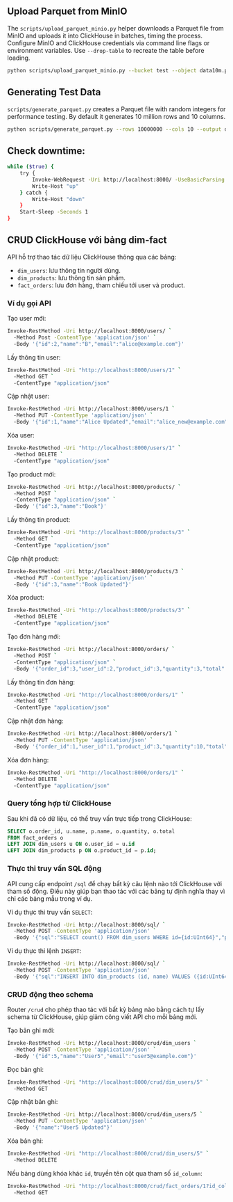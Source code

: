 ## Upload Parquet from MinIO

The `scripts/upload_parquet_minio.py` helper downloads a Parquet file from MinIO and uploads it into ClickHouse in batches, timing the process. Configure MinIO and ClickHouse credentials via command line flags or environment variables. Use `--drop-table` to recreate the table before loading.

```bash
python scripts/upload_parquet_minio.py --bucket test --object data10m.parquet --table parquet_data  --batch-size 200000 --drop-table --ch-user admin  --ch-password password
```

## Generating Test Data

`scripts/generate_parquet.py` creates a Parquet file with random integers for performance testing. By default it generates 10 million rows and 10 columns.

```bash
python scripts/generate_parquet.py --rows 10000000 --cols 10 --output data10m.parquet
```

## Check downtime: 
```bash
while ($true) {
    try {
        Invoke-WebRequest -Uri http://localhost:8000/ -UseBasicParsing -ErrorAction Stop > $null
        Write-Host "up"
    } catch {
        Write-Host "down"
    }
    Start-Sleep -Seconds 1
}
```

## CRUD ClickHouse với bảng dim-fact

API hỗ trợ thao tác dữ liệu ClickHouse thông qua các bảng:

- `dim_users`: lưu thông tin người dùng.
- `dim_products`: lưu thông tin sản phẩm.
- `fact_orders`: lưu đơn hàng, tham chiếu tới user và product.

### Ví dụ gọi API

Tạo user mới:
```bash
Invoke-RestMethod -Uri http://localhost:8000/users/ `
  -Method Post -ContentType 'application/json' `
  -Body '{"id":2,"name":"B","email":"alice@example.com"}'
```
Lấy thông tin user:
```bash
Invoke-RestMethod -Uri "http://localhost:8000/users/1" `
  -Method GET `
  -ContentType "application/json"
```
Cập nhật user:
```bash
Invoke-RestMethod -Uri http://localhost:8000/users/1 `
  -Method PUT -ContentType 'application/json' `
  -Body '{"id":1,"name":"Alice Updated","email":"alice_new@example.com"}'
```
Xóa user:
```bash
Invoke-RestMethod -Uri "http://localhost:8000/users/1" `
  -Method DELETE `
  -ContentType "application/json"
```
Tạo product mới:
```bash
Invoke-RestMethod -Uri http://localhost:8000/products/ `
  -Method POST `
  -ContentType "application/json" `
  -Body '{"id":3,"name":"Book"}'
```
Lấy thông tin product:
```bash
Invoke-RestMethod -Uri "http://localhost:8000/products/3" `
  -Method GET `
  -ContentType "application/json"
```
Cập nhật product:
```bash
Invoke-RestMethod -Uri http://localhost:8000/products/3 `
  -Method PUT -ContentType 'application/json' `
  -Body '{"id":3,"name":"Book Updated"}'
```
Xóa product:
```bash
Invoke-RestMethod -Uri "http://localhost:8000/products/3" `
  -Method DELETE `
  -ContentType "application/json"
```
Tạo đơn hàng mới:
```bash
Invoke-RestMethod -Uri http://localhost:8000/orders/ `
  -Method POST `
  -ContentType "application/json" `
  -Body '{"order_id":3,"user_id":2,"product_id":3,"quantity":3,"total":80}'
```
Lấy thông tin đơn hàng:
```bash
Invoke-RestMethod -Uri "http://localhost:8000/orders/1" `
  -Method GET `
  -ContentType "application/json"
```
Cập nhật đơn hàng:
```bash
Invoke-RestMethod -Uri http://localhost:8000/orders/1 `
  -Method PUT -ContentType 'application/json' `
  -Body '{"order_id":1,"user_id":1,"product_id":3,"quantity":10,"total":80}'
```
Xóa đơn hàng:
```bash
Invoke-RestMethod -Uri "http://localhost:8000/orders/1" `
  -Method DELETE `
  -ContentType "application/json"
```
### Query tổng hợp từ ClickHouse

Sau khi đã có dữ liệu, có thể truy vấn trực tiếp trong ClickHouse:

```sql
SELECT o.order_id, u.name, p.name, o.quantity, o.total
FROM fact_orders o
LEFT JOIN dim_users u ON o.user_id = u.id
LEFT JOIN dim_products p ON o.product_id = p.id;
```

### Thực thi truy vấn SQL động

API cung cấp endpoint `/sql` để chạy bất kỳ câu lệnh nào tới ClickHouse với
tham số động.  Điều này giúp bạn thao tác với các bảng tự định nghĩa thay vì
chỉ các bảng mẫu trong ví dụ.

Ví dụ thực thi truy vấn `SELECT`:

```bash
Invoke-RestMethod -Uri http://localhost:8000/sql/ `
  -Method POST -ContentType 'application/json' `
  -Body '{"sql":"SELECT count() FROM dim_users WHERE id={id:UInt64}","params":{"id":1},"is_select":true}'
```

Ví dụ thực thi lệnh `INSERT`:

```bash
Invoke-RestMethod -Uri http://localhost:8000/sql/ `
  -Method POST -ContentType 'application/json' `
  -Body '{"sql":"INSERT INTO dim_products (id, name) VALUES ({id:UInt64}, {name:String})","params":{"id":10,"name":"Pen"}}'
```

### CRUD động theo schema

Router `/crud` cho phép thao tác với bất kỳ bảng nào bằng cách tự lấy schema từ
ClickHouse, giúp giảm công viết API cho mỗi bảng mới.

Tạo bản ghi mới:

```bash
Invoke-RestMethod -Uri http://localhost:8000/crud/dim_users `
  -Method POST -ContentType 'application/json' `
  -Body '{"id":5,"name":"User5","email":"user5@example.com"}'
```

Đọc bản ghi:

```bash
Invoke-RestMethod -Uri "http://localhost:8000/crud/dim_users/5" `
  -Method GET
```

Cập nhật bản ghi:

```bash
Invoke-RestMethod -Uri http://localhost:8000/crud/dim_users/5 `
  -Method PUT -ContentType 'application/json' `
  -Body '{"name":"User5 Updated"}'
```

Xóa bản ghi:

```bash
Invoke-RestMethod -Uri "http://localhost:8000/crud/dim_users/5" `
  -Method DELETE
```

Nếu bảng dùng khóa khác `id`, truyền tên cột qua tham số `id_column`:

```bash
Invoke-RestMethod -Uri "http://localhost:8000/crud/fact_orders/1?id_column=order_id" `
  -Method GET
```

